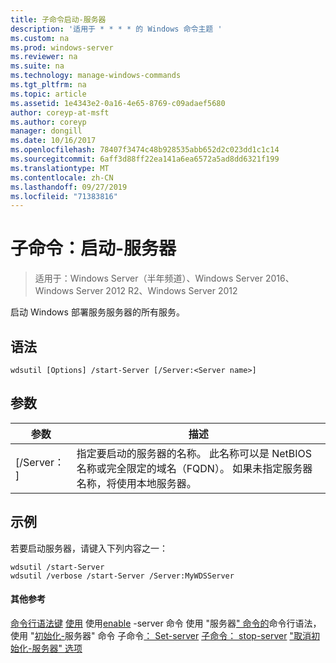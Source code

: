 ```yaml
---
title: 子命令启动-服务器
description: '适用于 * * * * 的 Windows 命令主题 '
ms.custom: na
ms.prod: windows-server
ms.reviewer: na
ms.suite: na
ms.technology: manage-windows-commands
ms.tgt_pltfrm: na
ms.topic: article
ms.assetid: 1e4343e2-0a16-4e65-8769-c09adaef5680
author: coreyp-at-msft
ms.author: coreyp
manager: dongill
ms.date: 10/16/2017
ms.openlocfilehash: 78407f3474c48b928535abb652d2c023dd1c1c14
ms.sourcegitcommit: 6aff3d88ff22ea141a6ea6572a5ad8dd6321f199
ms.translationtype: MT
ms.contentlocale: zh-CN
ms.lasthandoff: 09/27/2019
ms.locfileid: "71383816"
---
```

# <a name="subcommand-start-server"></a>子命令：启动-服务器

>适用于：Windows Server（半年频道）、Windows Server 2016、Windows Server 2012 R2、Windows Server 2012

启动 Windows 部署服务服务器的所有服务。
## <a name="syntax"></a>语法
```
wdsutil [Options] /start-Server [/Server:<Server name>]
```
## <a name="parameters"></a>参数
|参数|描述|
|-------|--------|
|[/Server： <Server name>]|指定要启动的服务器的名称。 此名称可以是 NetBIOS 名称或完全限定的域名（FQDN）。 如果未指定服务器名称，将使用本地服务器。|
## <a name="BKMK_examples"></a>示例
若要启动服务器，请键入下列内容之一：
```
wdsutil /start-Server
wdsutil /verbose /start-Server /Server:MyWDSServer
```
#### <a name="additional-references"></a>其他参考
[命令行语法键](command-line-syntax-key.md)
[使用](using-the-disable-server-command.md)
使用[enable](using-the-enable-server-command.md) -server 命令
使用 "服务器[" 命令的](using-the-get-server-command.md)命令行语法，
使用 "[初始化-](using-the-initialize-server-command.md)服务器" 命令
子命令[： Set-server](subcommand-set-server.md)
[子命令： stop-server](subcommand-stop-server.md)
["取消初始化-服务器" 选项](the-uninitialize-server-option.md)
